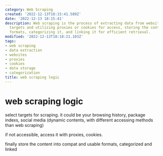 ```yaml
---
category: Web Scraping
created: '2022-12-13T18:15:41.589Z'
date: '2022-12-13 18:15:41'
description: Web scraping is the process of extracting data from websites by selecting
  targets and utilizing proxies or cookies for access, storing the content in compatible
  formats, categorizing it, and linking it for efficient retrieval.
modified: '2022-12-13T18:18:21.103Z'
tags:
- web scraping
- data extraction
- websites
- proxies
- cookies
- data storage
- categorization
title: web scraping logic
---
```


# web scraping logic

select targets for scraping. it could be your browsing history, package indexs, social media (dynamic contents, with different accessing methods than web scraping)

if not accessible, access it with proxies, cookies.

finally store the content into compat and usable formats, categorized and linked
